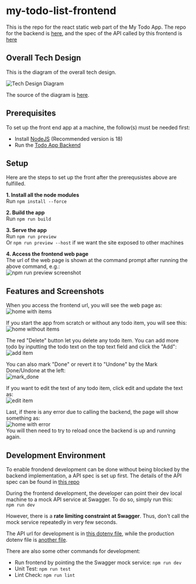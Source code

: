 # my-todo-list-frontend

This is the repo for the react static web part of the My Todo App. The repo for the backend is [here](https://github.com/addisonchan/my-todo-list-backend), and the spec of the API called by this frontend is [here](https://github.com/addisonchan/my-todo-list-service-pact)

## Overall Tech Design

This is the diagram of the overall tech design.

![Tech Design Diagram](https://github.com/addisonchan/my-todo-list-service-pact/raw/main/my_todo_app_tech_design.jpg)  

The source of the diagram is [here](https://github.com/addisonchan/my-todo-list-service-pact?tab=readme-ov-file#overall-tech-design).

## Prerequisites

To set up the front end app at a machine, the follow(s) must be needed first:

- Install [NodeJS](https://nodejs.org/en) (Recommended version is 18)
- Run the [Todo App Backend](https://github.com/addisonchan/my-todo-list-backend)

## Setup

Here are the steps to set up the front after the prerequsistes above are fulfilled.

**1. Install all the node modules**  
Run `npm install --force`

**2. Build the app**  
Run `npm run build`

**3. Serve the app**  
Run `npm run preview`  
Or `npm run preview --host` if we want the site exposed to other machines

**4. Access the frontend web page**  
The url of the web page is shown at the command prompt after running the above command, e.g.:  
![npm run preview screenshot](./screenshots/vite_preview.png)  

## Features and Screenshots

When you access the frontend url, you will see the web page as:  
![home with items](./screenshots/home_with_items.png)  

If you start the app from scratch or without any todo item, you will see this:  
![home without items](./screenshots/home_without_item.png)  

The red "Delete" button let you delete any todo item. You can add more todo by inputting the todo text on the top text field and click the "Add":  
![add item](./screenshots/add_todo.png)  

You can also mark "Done" or revert it to "Undone" by the Mark Done/Undone at the left:  
![mark_done](./screenshots/mark_done.png)  

If you want to edit the text of any todo item, click edit and update the text as:  
![edit item](./screenshots/edit_todo.png)  

Last, if there is any error due to calling the backend, the page will show something as:  
![home with error](./screenshots/home_error.png)  
You will then need to try to reload once the backend is up and running again.

## Development Environment

To enable frondend development can be done without being blocked by the backend implementation, a API spec is set up first. The details of the API spec can be found in [this repo](https://github.com/addisonchan/my-todo-list-service-pact)

During the frontend development, the developer can point their dev local machine to a mock API service at Swagger. To do so, simply run this:  
`npm run dev`

However, there is a **rate limiting constraint at Swagger**. Thus, don't call the mock service repeatedly in very few seconds.

The API url for development is in [this dotenv file](./.env.development), while the production dotenv file is [another file](./.env.production).

There are also some other commands for development:

- Run frontend by pointing the the Swagger mock service:
`npm run dev`
- Unit Test:
`npm run test`
- Lint Check:
`npm run lint`
